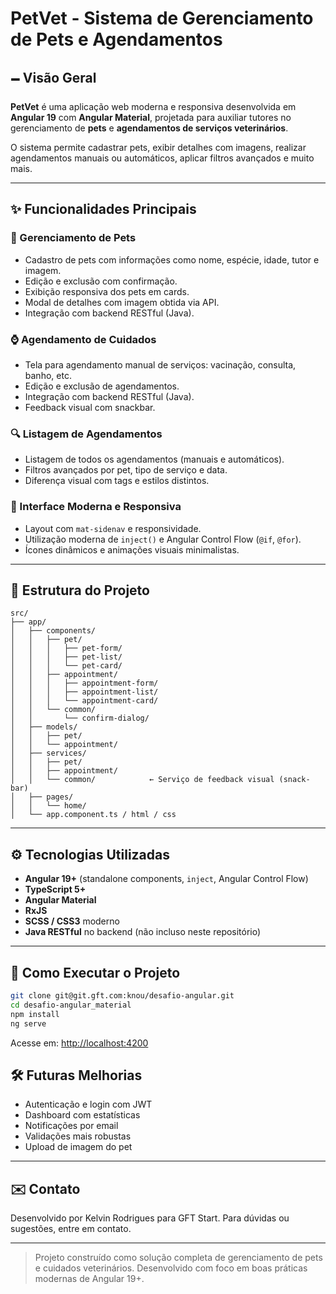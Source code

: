 # PetVet - Sistema de Gerenciamento de Pets e Agendamentos

## 🗕️ Visão Geral

**PetVet** é uma aplicação web moderna e responsiva desenvolvida em **Angular 19** com **Angular Material**, projetada para auxiliar tutores no gerenciamento de **pets** e **agendamentos de serviços veterinários**.

O sistema permite cadastrar pets, exibir detalhes com imagens, realizar agendamentos manuais ou automáticos, aplicar filtros avançados e muito mais.

---

## ✨ Funcionalidades Principais

### 🐾 Gerenciamento de Pets

- Cadastro de pets com informações como nome, espécie, idade, tutor e imagem.
- Edição e exclusão com confirmação.
- Exibição responsiva dos pets em cards.
- Modal de detalhes com imagem obtida via API.
- Integração com backend RESTful (Java).

### ⌚ Agendamento de Cuidados

- Tela para agendamento manual de serviços: vacinação, consulta, banho, etc.
- Edição e exclusão de agendamentos.
- Integração com backend RESTful (Java).
- Feedback visual com snackbar.

### 🔍 Listagem de Agendamentos

- Listagem de todos os agendamentos (manuais e automáticos).
- Filtros avançados por pet, tipo de serviço e data.
- Diferença visual com tags e estilos distintos.

### 🧭 Interface Moderna e Responsiva

- Layout com `mat-sidenav` e responsividade.
- Utilização moderna de `inject()` e Angular Control Flow (`@if`, `@for`).
- Ícones dinâmicos e animações visuais minimalistas.

---

## 📁 Estrutura do Projeto

```
src/
├── app/
│   ├── components/
│   │   ├── pet/
│   │   │   ├── pet-form/
│   │   │   ├── pet-list/
│   │   │   └── pet-card/
│   │   ├── appointment/
│   │   │   ├── appointment-form/
│   │   │   ├── appointment-list/
│   │   │   └── appointment-card/
│   │   └── common/
│   │       └── confirm-dialog/
│   ├── models/
│   │   ├── pet/
│   │   └── appointment/
│   ├── services/
│   │   ├── pet/
│   │   ├── appointment/
│   │   └── common/            ← Serviço de feedback visual (snack-bar)
│   ├── pages/
│   │   └── home/
│   └── app.component.ts / html / css
```

---

## ⚙️ Tecnologias Utilizadas

- **Angular 19+** (standalone components, `inject`, Angular Control Flow)
- **TypeScript 5+**
- **Angular Material**
- **RxJS**
- **SCSS / CSS3** moderno
- **Java RESTful** no backend (não incluso neste repositório)

---

## 🚀 Como Executar o Projeto

```bash
git clone git@git.gft.com:knou/desafio-angular.git
cd desafio-angular_material
npm install
ng serve
```

Acesse em: [http://localhost:4200](http://localhost:4200)

## 🛠️ Futuras Melhorias

- Autenticação e login com JWT
- Dashboard com estatísticas
- Notificações por email
- Validações mais robustas
- Upload de imagem do pet

---

## ✉️ Contato

Desenvolvido por Kelvin Rodrigues para GFT Start. Para dúvidas ou sugestões, entre em contato.

---

> Projeto construído como solução completa de gerenciamento de pets e cuidados veterinários. Desenvolvido com foco em boas práticas modernas de Angular 19+.
